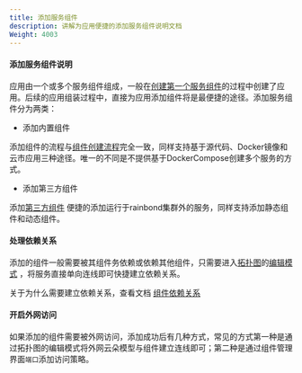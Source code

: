 ```yaml
---
title: 添加服务组件
description: 讲解为应用便捷的添加服务组件说明文档
Weight: 4003
---
```


#### 添加服务组件说明

应用由一个或多个服务组件组成，一般在[创建第一个服务组件](/docs/user-manual/app-creation/)的过程中创建了应用。后续的应用组装过程中，直接为应用添加组件将是最便捷的途径。添加服务组件分为两类：

* 添加内置组件

添加组件的流程与[组件创建流程](/docs/user-manual/app-creation/creation-process/)完全一致，同样支持基于源代码、Docker镜像和云市应用三种途径。唯一的不同是不提供基于DockerCompose创建多个服务的方式。

* 添加第三方组件

添加[第三方组件](/docs/user-manual/app-creation/thirdparty-service/) 便捷的添加运行于rainbond集群外的服务，同样支持添加静态组件和动态组件。


#### 处理依赖关系

添加的组件一般需要被其组件务依赖或依赖其他组件，只需要进入[拓扑图](/docs/user-manual/app-manage/app-topology/)的[编辑模式](/docs/user-manual/app-manage/app-topology/#编辑模式) ，将服务直接单向连线即可快捷建立依赖关系。

关于为什么需要建立依赖关系，查看文档 [组件依赖关系](/docs/user-manual/app-service-manage/service-rely/)

#### 开启外网访问

如果添加的组件需要被外网访问，添加成功后有几种方式，常见的方式第一种是通过拓扑图的编辑模式将外网云朵模型与组件建立连线即可；第二种是通过组件管理界面`端口`添加访问策略。

